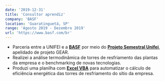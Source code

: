 ```yaml
---
date: '2019-12-31'
title: 'Consultor aprendiz'
company: 'BASF'
location: 'Guaratinguetá, SP'
range: 'Agosto 2019 - Dezembro 2019'
url: 'https://www.basf.com/br'
---
```


- Parceria entre a UNIFEI e a [**BASF**](https://www.basf.com/br) por meio do [**Projeto Semestral Unifei**](https://www.instagram.com/projetosemestral/), apelidado de projeto GEAR.
- Realizei a análise termodinâmica de torres de resfriamento das plantas da empresa e o benchmarking de novas tecnologias.
- Produzi uma planilha com [**Excel VBA**](https://docs.microsoft.com/pt-br/office/vba) para automatizar o cálculo de eficiência energética das torres de resfriamento do sítio da empresa.
